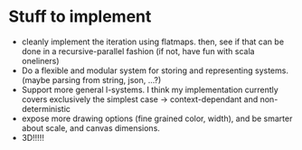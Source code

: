 # Stuff to implement
* cleanly implement the iteration using flatmaps. then, see if that can be done in a recursive-parallel fashion (if not, have fun with scala oneliners)
* Do a flexible and modular system for storing and representing systems. (maybe parsing from string, json, ...?) 
* Support more general l-systems. I think my implementation currently covers exclusively the simplest case -> context-dependant and non-deterministic
* expose more drawing options (fine grained color, width), and be smarter about scale, and canvas dimensions.
* 3D!!!!!

